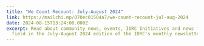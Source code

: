 ```yaml
---
title: "We Count Recount: July-August 2024"
link: https://mailchi.mp/070ec01504a7/we-count-recount-jul-aug-2024
date: 2024-08-15T13:24:00.000Z
excerpt: Read about community news, events, IDRC Initiatives and news from the
  field in the July-August 2024 edition of the IDRC's monthly newsletter.
---
```

